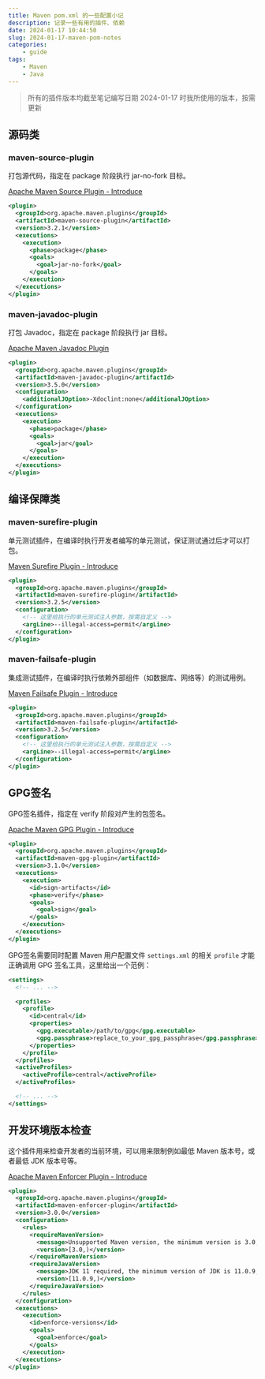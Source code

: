 ```yaml
---
title: Maven pom.xml 的一些配置小记
description: 记录一些有用的插件、依赖
date: 2024-01-17 10:44:50
slug: 2024-01-17-maven-pom-notes
categories:
    - guide
tags:
    - Maven
    - Java
---
```


> 所有的插件版本均截至笔记编写日期 2024-01-17 时我所使用的版本，按需更新

## 源码类

### maven-source-plugin

打包源代码，指定在 package 阶段执行 jar-no-fork 目标。

[Apache Maven Source Plugin - Introduce](https://maven.apache.org/plugins/maven-source-plugin/)

```xml
<plugin>
  <groupId>org.apache.maven.plugins</groupId>
  <artifactId>maven-source-plugin</artifactId>
  <version>3.2.1</version>
  <executions>
    <execution>
      <phase>package</phase>
      <goals>
        <goal>jar-no-fork</goal>
      </goals>
    </execution>
  </executions>
</plugin>
```

### maven-javadoc-plugin

打包 Javadoc，指定在 package 阶段执行 jar 目标。

[Apache Maven Javadoc Plugin](https://maven.apache.org/plugins/maven-javadoc-plugin/)

```xml
<plugin>
  <groupId>org.apache.maven.plugins</groupId>
  <artifactId>maven-javadoc-plugin</artifactId>
  <version>3.5.0</version>
  <configuration>
    <additionalJOption>-Xdoclint:none</additionalJOption>
  </configuration>
  <executions>
    <execution>
      <phase>package</phase>
      <goals>
        <goal>jar</goal>
      </goals>
    </execution>
  </executions>
</plugin>
```

## 编译保障类

### maven-surefire-plugin

单元测试插件，在编译时执行开发者编写的单元测试，保证测试通过后才可以打包。

[Maven Surefire Plugin - Introduce](https://maven.apache.org/surefire/maven-surefire-plugin/)

```xml
<plugin>
  <groupId>org.apache.maven.plugins</groupId>
  <artifactId>maven-surefire-plugin</artifactId>
  <version>3.2.5</version>
  <configuration>
    <!-- 这里给执行的单元测试注入参数，按需自定义 -->
    <argLine>--illegal-access=permit</argLine>
  </configuration>
</plugin>
```

### maven-failsafe-plugin

集成测试插件，在编译时执行依赖外部组件（如数据库、网络等）的测试用例。

[Maven Failsafe Plugin - Introduce](https://maven.apache.org/surefire/maven-failsafe-plugin/)

```xml
<plugin>
  <groupId>org.apache.maven.plugins</groupId>
  <artifactId>maven-failsafe-plugin</artifactId>
  <version>3.2.5</version>
  <configuration>
    <!-- 这里给执行的单元测试注入参数，按需自定义 -->
    <argLine>--illegal-access=permit</argLine>
  </configuration>
</plugin>
```

## GPG签名

GPG签名插件，指定在 verify 阶段对产生的包签名。

[Apache Maven GPG Plugin - Introduce](https://maven.apache.org/plugins/maven-gpg-plugin/)

```xml
<plugin>
  <groupId>org.apache.maven.plugins</groupId>
  <artifactId>maven-gpg-plugin</artifactId>
  <version>3.1.0</version>
  <executions>
    <execution>
      <id>sign-artifacts</id>
      <phase>verify</phase>
      <goals>
        <goal>sign</goal>
      </goals>
    </execution>
  </executions>
</plugin>
```

GPG签名需要同时配置 Maven 用户配置文件 `settings.xml` 的相关 `profile` 才能正确调用 GPG 签名工具，这里给出一个范例：

```xml
<settings>
  <!-- ... -->

  <profiles>
    <profile>
      <id>central</id>
      <properties>
        <gpg.executable>/path/to/gpg</gpg.executable>
        <gpg.passphrase>replace_to_your_gpg_passphrase</gpg.passphrase>
      </properties>
    </profile>
  </profiles>
  <activeProfiles>
    <activeProfile>central</activeProfile>
  </activeProfiles>

  <!-- ... -->
</settings>
```

## 开发环境版本检查

这个插件用来检查开发者的当前环境，可以用来限制例如最低 Maven 版本号，或者最低 JDK 版本号等。

[Apache Maven Enforcer Plugin - Introduce](https://maven.apache.org/enforcer/maven-enforcer-plugin/)

```xml
<plugin>
  <groupId>org.apache.maven.plugins</groupId>
  <artifactId>maven-enforcer-plugin</artifactId>
  <version>3.0.0</version>
  <configuration>
    <rules>
      <requireMavenVersion>
        <message>Unsupported Maven version, the minimum version is 3.0, please upgrade it.</message>
        <version>[3.0,)</version>
      </requireMavenVersion>
      <requireJavaVersion>
        <message>JDK 11 required, the minimum version of JDK is 11.0.9, please upgrade your JDK.</message>
        <version>[11.0.9,)</version>
      </requireJavaVersion>
    </rules>
  </configuration>
  <executions>
    <execution>
      <id>enforce-versions</id>
      <goals>
        <goal>enforce</goal>
      </goals>
    </execution>
  </executions>
</plugin>
```
